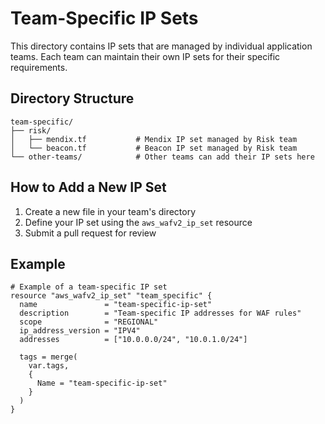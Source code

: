 # Team-Specific IP Sets

This directory contains IP sets that are managed by individual application teams. Each team can maintain their own IP sets for their specific requirements.

## Directory Structure

```
team-specific/
├── risk/
│   ├── mendix.tf           # Mendix IP set managed by Risk team
│   └── beacon.tf           # Beacon IP set managed by Risk team
└── other-teams/            # Other teams can add their IP sets here
```

## How to Add a New IP Set

1. Create a new file in your team's directory
2. Define your IP set using the `aws_wafv2_ip_set` resource
3. Submit a pull request for review

## Example

```hcl
# Example of a team-specific IP set
resource "aws_wafv2_ip_set" "team_specific" {
  name               = "team-specific-ip-set"
  description        = "Team-specific IP addresses for WAF rules"
  scope              = "REGIONAL"
  ip_address_version = "IPV4"
  addresses          = ["10.0.0.0/24", "10.0.1.0/24"]

  tags = merge(
    var.tags,
    {
      Name = "team-specific-ip-set"
    }
  )
}
``` 